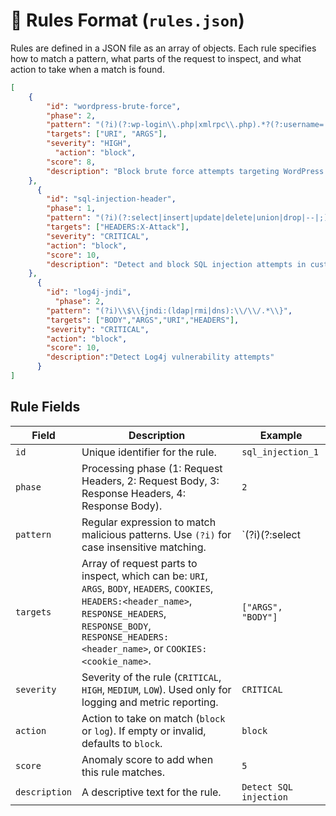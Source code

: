   # 📜 Rules Format (`rules.json`)

  Rules are defined in a JSON file as an array of objects. Each rule specifies how to match a pattern, what parts of the request to inspect, and what action to take when a match is found.

  ```json
  [
      {
          "id": "wordpress-brute-force",
          "phase": 2,
          "pattern": "(?i)(?:wp-login\\.php|xmlrpc\\.php).*?(?:username=|pwd=)",
          "targets": ["URI", "ARGS"],
          "severity": "HIGH",
            "action": "block",
          "score": 8,
          "description": "Block brute force attempts targeting WordPress login and XML-RPC endpoints."
      },
        {
          "id": "sql-injection-header",
          "phase": 1,
          "pattern": "(?i)(?:select|insert|update|delete|union|drop|--|;)",
          "targets": ["HEADERS:X-Attack"],
          "severity": "CRITICAL",
          "action": "block",
          "score": 10,
          "description": "Detect and block SQL injection attempts in custom header."
      },
        {
          "id": "log4j-jndi",
            "phase": 2,
          "pattern": "(?i)\\$\\{jndi:(ldap|rmi|dns):\\/\\/.*\\}",
          "targets": ["BODY","ARGS","URI","HEADERS"],
          "severity": "CRITICAL",
          "action": "block",
          "score": 10,
          "description":"Detect Log4j vulnerability attempts"
        }
  ]
  ```

  ## Rule Fields

  | Field         | Description                                                                                                                                | Example                                         |
  |---------------|--------------------------------------------------------------------------------------------------------------------------------------------|-------------------------------------------------|
  | `id`          | Unique identifier for the rule.                                                                                                            | `sql_injection_1`                               |
  | `phase`       | Processing phase (1: Request Headers, 2: Request Body, 3: Response Headers, 4: Response Body).                                              | `2`                                             |
  | `pattern`     | Regular expression to match malicious patterns. Use `(?i)` for case insensitive matching.                                                  | `(?i)(?:select|insert|update)`                 |
  | `targets`     | Array of request parts to inspect, which can be: `URI`, `ARGS`, `BODY`, `HEADERS`, `COOKIES`, `HEADERS:<header_name>`,  `RESPONSE_HEADERS`, `RESPONSE_BODY`, `RESPONSE_HEADERS:<header_name>`, or `COOKIES:<cookie_name>`.| `["ARGS", "BODY"]`                               |
  | `severity`    | Severity of the rule (`CRITICAL`, `HIGH`, `MEDIUM`, `LOW`). Used only for logging and metric reporting.                                   | `CRITICAL`                                      |
  | `action`      | Action to take on match (`block` or `log`). If empty or invalid, defaults to `block`.                                                     | `block`                                         |
  | `score`       | Anomaly score to add when this rule matches.                                                                                                | `5`                                             |
  | `description` | A descriptive text for the rule.                                                                                                            | `Detect SQL injection`                          |
  ```
